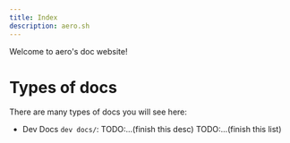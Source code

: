 ```yaml
---
title: Index
description: aero.sh
---
```


Welcome to aero's doc website!

# Types of docs

There are many types of docs you will see here:

- Dev Docs `dev docs/`: TODO:...(finish this desc)
TODO:...(finish this list)